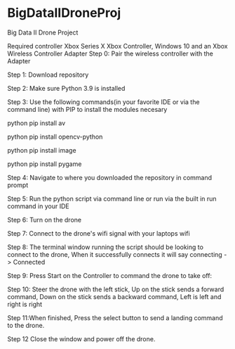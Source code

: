 # BigDataIIDroneProj
Big Data II Drone Project

Required controller Xbox Series X Xbox Controller, Windows 10 and an Xbox Wireless Controller Adapter
Step 0: Pair the wireless controller with the Adapter

Step 1: Download repository

Step 2: Make sure Python 3.9 is installed

Step 3: Use the following commands(in your favorite IDE or via the command line) with PIP to install the modules necesary

  python pip install av

  python pip install opencv-python

  python pip install image

  python pip install pygame


Step 4: Navigate to where you downloaded the repository in command prompt


Step 5: Run the python script via command line or run via the built in run command in your IDE


Step 6: Turn on the drone


Step 7: Connect to the drone's wifi signal with your laptops wifi


Step 8: The terminal window running the script should be looking to connect to the drone, When it successfully connects it will say connecting -> Connected


Step 9: Press Start on the Controller to command the drone to take off:


Step 10: Steer the drone with the left stick, Up on the stick sends a forward command, Down on the stick sends a backward command, Left is left and right is right


Step 11:When finished, Press the select button to send a landing command to the drone.


Step 12 Close the window and power off the drone. 

